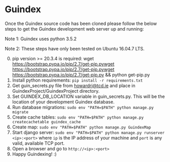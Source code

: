 # Guindex
Once the Guindex source code has been cloned please follow the below steps to
get the Guindex development web server up and running:

Note 1: Guindex uses python 3.5.2

Note 2: These steps have only been tested on Ubuntu 16.04.7 LTS.

0) pip version >= 20.3.4 is required:
   wget https://bootstrap.pypa.io/pip/2.7/get-pip.pywget https://bootstrap.pypa.io/pip/2.7/get-pip.pywget https://bootstrap.pypa.io/pip/2.7/get-pip.py && python get-pip.py
1) Install python requirements: `pip install -r requirements.txt`
2) Get guin_secrets.py file from howardrj@tcd.ie and place in GuindexProject/GuindexProject directory.
3) Set GUINDEX_DB_LOCATION variable in guin_secrets.py.
   This will be the location of your development Guindex database.
4) Run database migrations: `sudo env "PATH=$PATH" python manage.py migrate`
5) Create cache tables: `sudo env "PATH=$PATH" python manage.py createcachetable guindex_cache`
6) Create map: `sudo env "PATH=$PATH" python manage.py GuindexMap`
7) Start django server: `sudo env "PATH=$PATH" python manage.py runserver <ip>:<port>` 
   where `ip` is the IP address of your machine and `port` is any valid, available TCP port.
8) Open a browser and go to `http://<ip>:<port>`
9) Happy Guindexing! :)
